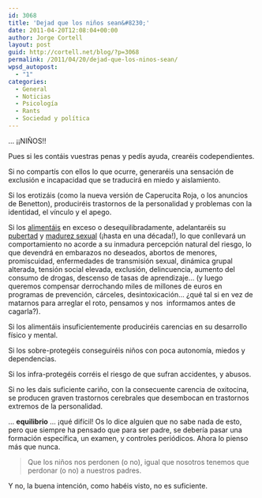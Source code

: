```yaml
---
id: 3068
title: 'Dejad que los niños sean&#8230;'
date: 2011-04-20T12:08:04+00:00
author: Jorge Cortell
layout: post
guid: http://cortell.net/blog/?p=3068
permalink: /2011/04/20/dejad-que-los-ninos-sean/
wpsd_autopost:
  - "1"
categories:
  - General
  - Noticias
  - Psicología
  - Rants
  - Sociedad y polí­tica
---
```

&#8230; ¡¡NIÑOS!!

Pues si les contáis vuestras penas y pedís ayuda, crearéis codependientes.

Si no compartís con ellos lo que ocurre, generaréis una sensación de exclusión e incapacidad que se traducirá en miedo y aislamiento.

Si los erotizáis (como la nueva versión de Caperucita Roja, o los anuncios de Benetton), produciréis trastornos de la personalidad y problemas con la identidad, el vínculo y el apego.

Si los [alimentáis](http://www.drmcdougall.com/newsletter/nov_dec97.html) en exceso o desequilibradamente, adelantaréis su [pubertad](http://en.wikipedia.org/wiki/Puberty) y [madurez sexual](http://www.monclovanet.com.mx/index.php?option=com_content&view=article&id=2471:se-adelantan-jovenes-una-decada-a-actividad-sexual&catid=43:local&Itemid=27) (¡hasta en una década!), lo que conllevará un comportamiento no acorde a su inmadura percepción natural del riesgo, lo que devendrá en embarazos no deseados, abortos de menores, promiscuidad, enfermedades de transmisión sexual, dinámica grupal alterada, tensión social elevada, exclusión, delincuencia, aumento del consumo de drogas, descenso de tasas de aprendizaje&#8230; (y luego queremos compensar derrochando miles de millones de euros en programas de prevención, cárceles, desintoxicación&#8230; ¿qué tal si en vez de matarnos para arreglar el roto, pensamos y nos  informamos antes de cagarla?).

Si los alimentáis insuficientemente produciréis carencias en su desarrollo físico y mental.

Si los sobre-protegéis conseguiréis niños con poca autonomía, miedos y dependencias.

Si los infra-protegéis corréis el riesgo de que sufran accidentes, y abusos.

Si no les dais suficiente cariño, con la consecuente carencia de oxitocina, se producen graven trastornos cerebrales que desembocan en trastornos extremos de la personalidad.

&#8230; **equilibrio** &#8230; ¡qué difícil! Os lo dice alguien que no sabe nada de esto, pero que siempre ha pensado que para ser padre, se debería pasar una formación específica, un examen, y controles periódicos. Ahora lo pienso más que nunca.

> Que los niños nos perdonen (o no), igual que nosotros tenemos que perdonar (o no) a nuestros padres.

Y no, la buena intención, como habéis visto, no es suficiente.